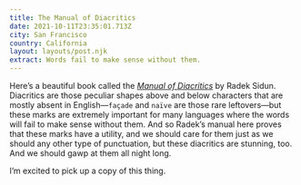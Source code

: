 ```yaml
---
title: The Manual of Diacritics
date: 2021-10-11T23:35:01.713Z
city: San Francisco
country: California
layout: layouts/post.njk
extract: Words fail to make sense without them.
---
```


Here’s a beautiful book called the [_Manual of Diacritics_](http://manualofdiacritics.eu/) by Radek Sidun. Diacritics are those peculiar shapes above and below characters that are mostly absent in English—`façade` and `naïve` are those rare leftovers—but these marks are extremely important for many languages where the words will fail to make sense without them. And so Radek’s manual here proves that these marks have a utility, and we should care for them just as we should any other type of punctuation, but these diacritics are stunning, too. And we should gawp at them all night long.

I’m excited to pick up a copy of this thing.
